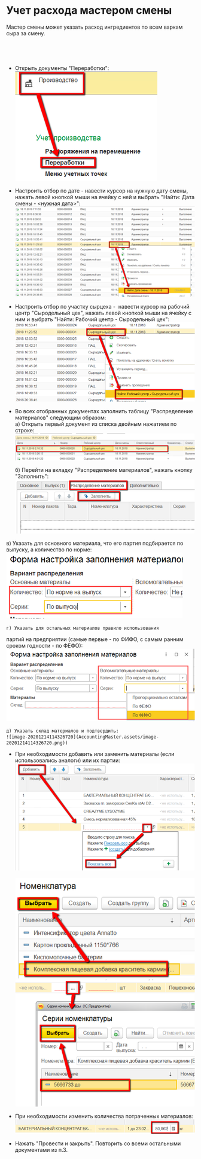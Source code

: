 # Учет расхода мастером смены


Мастер смены может указать расход ингредиентов по всем варкам сыра за
смену.

 

 

-   Открыть документы "Переработки":
    ![](AccountingMaster.assets/drex_uchet_raskhoda_masterom_smeny_custom.png)
    
-   Настроить отбор по дате - навести курсор на нужную дату смены,
    нажать левой кнопкой мыши на ячейку с ней и выбрать "Найти: Дата
    смены - \<нужная дата\>":
    ![](AccountingMaster.assets/drex_uchet_raskhoda_masterom_smeny_custom_2.png)
    
-   Настроить отбор по участку сырцеха -  навести курсор на рабочий
    центр "Сыродельный цех", нажать левой кнопкой мыши на ячейку с ним и
    выбрать "Найти: Рабочий центр - Сыродельный цех":
    ![](AccountingMaster.assets/drex_uchet_raskhoda_masterom_smeny_custom_3.png)
    
-   Во всех отобранных документах заполнить таблицу "Распределение материалов" следующим образом:
        
    а) Открыть первый документ из списка двойным нажатием по
      строке:
    ![](AccountingMaster.assets/drex_uchet_raskhoda_masterom_smeny_custom_4.png)
    

    б) Перейти на вкладку "Распределение материалов", нажать кнопку "Заполнить":
    ![](AccountingMaster.assets/drex_uchet_raskhoda_masterom_smeny_custom_5.png)
    
в) Указать для основного материала, что его партия подбирается по выпуску, а количество по норме:
    ![image-20201214113747939](AccountingMaster.assets/image-20201214113747939.png)
    
    г) Указать для остальных материалов правило использования
партий на предприятии (самые первые - по ФИФО, с самым ранним сроком
    годности - по ФЕФО):
    ![image-20201214113916424](AccountingMaster.assets/image-20201214113916424.png)
    
    д) Указать склад материалов и подтвердить:
    ![image-20201214114326720](AccountingMaster.assets/image-20201214114326720.png))

-   При необходимости добавить или заменить материалы (если
    использовались аналоги) или их партии:
    ![](AccountingMaster.assets/drex_uchet_raskhoda_masterom_smeny_custom_9.png)      
    ![](AccountingMaster.assets/drex_uchet_raskhoda_masterom_smeny_custom_10.png)
    ![](AccountingMaster.assets/drex_uchet_raskhoda_masterom_smeny_custom_11.png)
    
-   При необходимости изменить количества потраченных материалов:
    ![](AccountingMaster.assets/drex_uchet_raskhoda_masterom_smeny_custom_12.png)
    
-   Нажать "Провести и закрыть". Повторить со всеми остальными
    документами из п.3.